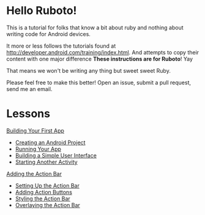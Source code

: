 # Hello Ruboto!

This is a tutorial for folks that know a bit about ruby and nothing about writing code for Android devices.

It more or less follows the tutorials found at http://developer.android.com/training/index.html. And
attempts to copy their content with one major difference **These instructions are for Ruboto**! Yay

That means we won't be writing any thing but sweet sweet Ruby.

Please feel free to make this better! Open an issue, submit a pull request, send me an email.

# Lessons

[Building Your First App](https://github.com/KCErb/hello-ruboto/blob/master/training/basics/firstapp/index.md)
- [Creating an Android Project](https://github.com/KCErb/hello-ruboto/blob/master/training/basics/firstapp/creating-project.md)
- [Running Your App](https://github.com/KCErb/hello-ruboto/blob/master/training/basics/firstapp/running-app.md)
- [Building a Simple User Interface](https://github.com/KCErb/hello-ruboto/blob/master/training/basics/firstapp/building-ui.md)
- [Starting Another Activity](https://github.com/KCErb/hello-ruboto/blob/master/training/basics/firstapp/starting-activity.md)

[Adding the Action Bar](https://github.com/KCErb/hello-ruboto/blob/master/training/basics/actionbar/index.md)
- [Setting Up the Action Bar](https://github.com/KCErb/hello-ruboto/blob/master/training/basics/actionbar/setting-up.md)
- [Adding Action Buttons](https://github.com/KCErb/hello-ruboto/blob/master/training/basics/actionbar/adding-buttons.md)
- [Styling the Action Bar](https://github.com/KCErb/hello-ruboto/blob/master/training/basics/actionbar/styling.md)
- [Overlaying the Action Bar](https://github.com/KCErb/hello-ruboto/blob/master/training/basics/actionbar/overlaying.md)
